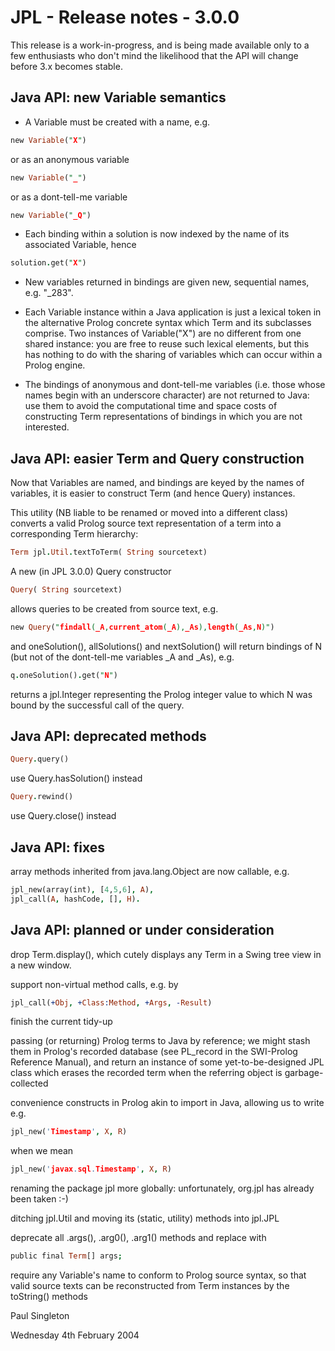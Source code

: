 # JPL - Release notes - 3.0.0

This release is a work-in-progress, and is being made available only to a few enthusiasts who don't mind the likelihood that the API will change before 3.x becomes stable.

## Java API: new Variable semantics

* A Variable must be created with a name, e.g.
```prolog
new Variable("X")
```
 or as an anonymous variable
```prolog
new Variable("_")
```
 or as a dont-tell-me variable
```prolog
new Variable("_Q")
```
* Each binding within a solution is now indexed by the name of its associated Variable, hence
```prolog
solution.get("X")
```
* New variables returned in bindings are given new, sequential names, e.g. "_283".
 
* Each Variable instance within a Java application is just a lexical token in the alternative Prolog concrete syntax which Term and its subclasses comprise.  Two instances of Variable("X") are no different from one shared instance: you are free to reuse such lexical elements, but this has nothing to do with the sharing of variables which can occur within a Prolog engine.

* The bindings of anonymous and dont-tell-me variables (i.e. those whose names begin with an underscore character) are not returned to Java: use them to avoid the computational time and space costs of constructing Term representations of bindings in which you are not interested.

## Java API: easier Term and Query construction

Now that Variables are named, and bindings are keyed by the names of variables, it is easier to construct Term (and hence Query) instances.
     
This utility (NB liable to be renamed or moved into a different class) converts a valid Prolog source text representation of a term into a corresponding Term hierarchy:
```prolog
Term jpl.Util.textToTerm( String sourcetext)
```
A new (in JPL 3.0.0) Query constructor
```prolog
Query( String sourcetext)
```
allows queries to be created from source text, e.g.
```prolog
new Query("findall(_A,current_atom(_A),_As),length(_As,N)")
```
and oneSolution(), allSolutions() and nextSolution() will return bindings of N (but not of the dont-tell-me variables _A and _As), e.g.
```prolog
q.oneSolution().get("N")
```
returns a jpl.Integer representing the Prolog integer value to which N was bound by the successful call of the query.

## Java API: deprecated methods
```prolog
Query.query()
```
use Query.hasSolution() instead
```prolog
Query.rewind()
```
use Query.close() instead

## Java API: fixes

array methods inherited from java.lang.Object are now callable, e.g.
```prolog
jpl_new(array(int), [4,5,6], A),
jpl_call(A, hashCode, [], H).
```
## Java API: planned or under consideration

drop Term.display(), which cutely displays any Term in a Swing tree view in a new window.

support non-virtual method calls, e.g. by
```prolog
jpl_call(+Obj, +Class:Method, +Args, -Result)
```
finish the current tidy-up

passing (or returning) Prolog terms to Java by reference; we might stash them in Prolog's recorded database (see PL_record in the SWI-Prolog Reference Manual), and return an instance of some yet-to-be-designed JPL class which erases the recorded term when the referring object is garbage-collected

convenience constructs in Prolog akin to import in Java, allowing us to write e.g.
```prolog
jpl_new('Timestamp', X, R)
```
when we mean
```prolog
jpl_new('javax.sql.Timestamp', X, R)
```
renaming the package jpl more globally: unfortunately, org.jpl has already been taken :-)

ditching jpl.Util and moving its (static, utility) methods into jpl.JPL

deprecate all .args(), .arg0(), .arg1() methods and replace with
```prolog
public final Term[] args;
```
require any Variable's name to conform to Prolog source syntax, so that valid source texts can be reconstructed from Term instances by the toString() methods

Paul Singleton

Wednesday 4th February 2004
